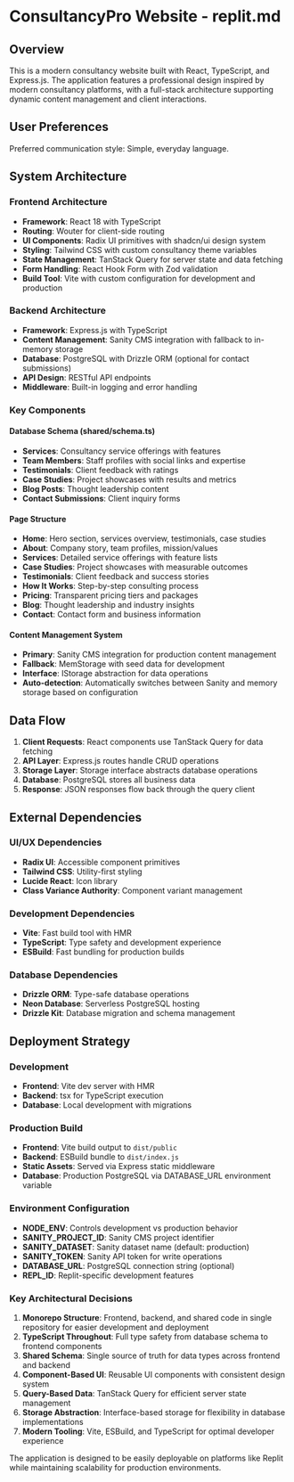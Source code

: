# ConsultancyPro Website - replit.md

## Overview

This is a modern consultancy website built with React, TypeScript, and Express.js. The application features a professional design inspired by modern consultancy platforms, with a full-stack architecture supporting dynamic content management and client interactions.

## User Preferences

Preferred communication style: Simple, everyday language.

## System Architecture

### Frontend Architecture
- **Framework**: React 18 with TypeScript
- **Routing**: Wouter for client-side routing
- **UI Components**: Radix UI primitives with shadcn/ui design system
- **Styling**: Tailwind CSS with custom consultancy theme variables
- **State Management**: TanStack Query for server state and data fetching
- **Form Handling**: React Hook Form with Zod validation
- **Build Tool**: Vite with custom configuration for development and production

### Backend Architecture
- **Framework**: Express.js with TypeScript
- **Content Management**: Sanity CMS integration with fallback to in-memory storage
- **Database**: PostgreSQL with Drizzle ORM (optional for contact submissions)
- **API Design**: RESTful API endpoints
- **Middleware**: Built-in logging and error handling

### Key Components

#### Database Schema (shared/schema.ts)
- **Services**: Consultancy service offerings with features
- **Team Members**: Staff profiles with social links and expertise
- **Testimonials**: Client feedback with ratings
- **Case Studies**: Project showcases with results and metrics
- **Blog Posts**: Thought leadership content
- **Contact Submissions**: Client inquiry forms

#### Page Structure
- **Home**: Hero section, services overview, testimonials, case studies
- **About**: Company story, team profiles, mission/values
- **Services**: Detailed service offerings with feature lists
- **Case Studies**: Project showcases with measurable outcomes
- **Testimonials**: Client feedback and success stories
- **How It Works**: Step-by-step consulting process
- **Pricing**: Transparent pricing tiers and packages
- **Blog**: Thought leadership and industry insights
- **Contact**: Contact form and business information

#### Content Management System
- **Primary**: Sanity CMS integration for production content management
- **Fallback**: MemStorage with seed data for development
- **Interface**: IStorage abstraction for data operations
- **Auto-detection**: Automatically switches between Sanity and memory storage based on configuration

## Data Flow

1. **Client Requests**: React components use TanStack Query for data fetching
2. **API Layer**: Express.js routes handle CRUD operations
3. **Storage Layer**: Storage interface abstracts database operations
4. **Database**: PostgreSQL stores all business data
5. **Response**: JSON responses flow back through the query client

## External Dependencies

### UI/UX Dependencies
- **Radix UI**: Accessible component primitives
- **Tailwind CSS**: Utility-first styling
- **Lucide React**: Icon library
- **Class Variance Authority**: Component variant management

### Development Dependencies
- **Vite**: Fast build tool with HMR
- **TypeScript**: Type safety and development experience
- **ESBuild**: Fast bundling for production builds

### Database Dependencies
- **Drizzle ORM**: Type-safe database operations
- **Neon Database**: Serverless PostgreSQL hosting
- **Drizzle Kit**: Database migration and schema management

## Deployment Strategy

### Development
- **Frontend**: Vite dev server with HMR
- **Backend**: tsx for TypeScript execution
- **Database**: Local development with migrations

### Production Build
- **Frontend**: Vite build output to `dist/public`
- **Backend**: ESBuild bundle to `dist/index.js`
- **Static Assets**: Served via Express static middleware
- **Database**: Production PostgreSQL via DATABASE_URL environment variable

### Environment Configuration
- **NODE_ENV**: Controls development vs production behavior
- **SANITY_PROJECT_ID**: Sanity CMS project identifier
- **SANITY_DATASET**: Sanity dataset name (default: production)
- **SANITY_TOKEN**: Sanity API token for write operations
- **DATABASE_URL**: PostgreSQL connection string (optional)
- **REPL_ID**: Replit-specific development features

### Key Architectural Decisions

1. **Monorepo Structure**: Frontend, backend, and shared code in single repository for easier development and deployment
2. **TypeScript Throughout**: Full type safety from database schema to frontend components
3. **Shared Schema**: Single source of truth for data types across frontend and backend
4. **Component-Based UI**: Reusable UI components with consistent design system
5. **Query-Based Data**: TanStack Query for efficient server state management
6. **Storage Abstraction**: Interface-based storage for flexibility in database implementations
7. **Modern Tooling**: Vite, ESBuild, and TypeScript for optimal developer experience

The application is designed to be easily deployable on platforms like Replit while maintaining scalability for production environments.